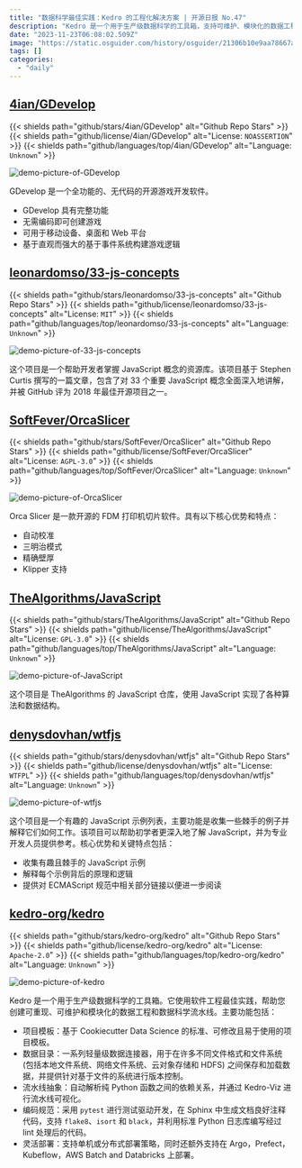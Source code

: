 ```yaml
---
title: "数据科学最佳实践：Kedro 的工程化解决方案 | 开源日报 No.47"
description: "Kedro 是一个用于生产级数据科学的工具箱，支持可维护、模块化的数据工程和科学流水线。它提供项目模板、数据目录、流水线抽象、编码规范和灵活的部署选项，有助于数据科学家实现高效的工作流。"
date: "2023-11-23T06:08:02.509Z"
image: "https://static.osguider.com/history/osguider/21306b10e9aa78667a6cfe74901cdcb3.png"
tags: []
categories:
  - "daily"
---
```


## [4ian/GDevelop](https://github.com/4ian/GDevelop)

{{< shields path="github/stars/4ian/GDevelop" alt="Github Repo Stars" >}} {{< shields path="github/license/4ian/GDevelop" alt="License: `NOASSERTION`" >}} {{< shields path="github/languages/top/4ian/GDevelop" alt="Language: `Unknown`" >}}

![demo-picture-of-GDevelop](https://static.osguider.com/history/2023/5c1d6adb7b594193974f07d3ae1f9762.png)

GDevelop 是一个全功能的、无代码的开源游戏开发软件。

- GDevelop 具有完整功能
- 无需编码即可创建游戏
- 可用于移动设备、桌面和 Web 平台
- 基于直观而强大的基于事件系统构建游戏逻辑

## [leonardomso/33-js-concepts](https://github.com/leonardomso/33-js-concepts)

{{< shields path="github/stars/leonardomso/33-js-concepts" alt="Github Repo Stars" >}} {{< shields path="github/license/leonardomso/33-js-concepts" alt="License: `MIT`" >}} {{< shields path="github/languages/top/leonardomso/33-js-concepts" alt="Language: `Unknown`" >}}

![demo-picture-of-33-js-concepts](https://static.osguider.com/history/2023/565b8e690e593741f22cda8d6423efbb.png)

这个项目是一个帮助开发者掌握 JavaScript 概念的资源库。该项目基于 Stephen Curtis 撰写的一篇文章，包含了对 33 个重要 JavaScript 概念全面深入地讲解，并被 GitHub 评为 2018 年最佳开源项目之一。

## [SoftFever/OrcaSlicer](https://github.com/SoftFever/OrcaSlicer)

{{< shields path="github/stars/SoftFever/OrcaSlicer" alt="Github Repo Stars" >}} {{< shields path="github/license/SoftFever/OrcaSlicer" alt="License: `AGPL-3.0`" >}} {{< shields path="github/languages/top/SoftFever/OrcaSlicer" alt="Language: `Unknown`" >}}

![demo-picture-of-OrcaSlicer](https://static.osguider.com/history/osguider/d55deb25a3664104209ff3acd3ac917b.png)

Orca Slicer 是一款开源的 FDM 打印机切片软件。具有以下核心优势和特点：

- 自动校准
- 三明治模式
- 精确壁厚
- Klipper 支持

## [TheAlgorithms/JavaScript](https://github.com/TheAlgorithms/JavaScript)

{{< shields path="github/stars/TheAlgorithms/JavaScript" alt="Github Repo Stars" >}} {{< shields path="github/license/TheAlgorithms/JavaScript" alt="License: `GPL-3.0`" >}} {{< shields path="github/languages/top/TheAlgorithms/JavaScript" alt="Language: `Unknown`" >}}

![demo-picture-of-JavaScript](https://static.osguider.com/history/2023/b3fc3f9f5ffe1ba6451e525ba476d641.png)

这个项目是 TheAlgorithms 的 JavaScript 仓库，使用 JavaScript 实现了各种算法和数据结构。

## [denysdovhan/wtfjs](https://github.com/denysdovhan/wtfjs)

{{< shields path="github/stars/denysdovhan/wtfjs" alt="Github Repo Stars" >}} {{< shields path="github/license/denysdovhan/wtfjs" alt="License: `WTFPL`" >}} {{< shields path="github/languages/top/denysdovhan/wtfjs" alt="Language: `Unknown`" >}}

![demo-picture-of-wtfjs](https://static.osguider.com/history/osguider/df44720281200465edf73c0e6ce99725.jpeg)

这个项目是一个有趣的 JavaScript 示例列表，主要功能是收集一些棘手的例子并解释它们如何工作。该项目可以帮助初学者更深入地了解 JavaScript，并为专业开发人员提供参考。核心优势和关键特点包括：

- 收集有趣且棘手的 JavaScript 示例
- 解释每个示例背后的原理和逻辑
- 提供对 ECMAScript 规范中相关部分链接以便进一步阅读

## [kedro-org/kedro](https://github.com/kedro-org/kedro)

{{< shields path="github/stars/kedro-org/kedro" alt="Github Repo Stars" >}} {{< shields path="github/license/kedro-org/kedro" alt="License: `Apache-2.0`" >}} {{< shields path="github/languages/top/kedro-org/kedro" alt="Language: `Unknown`" >}}

![demo-picture-of-kedro](https://static.osguider.com/history/2023/13fdee93a54a42cc6925ba0f7d9c82fe.png)

Kedro 是一个用于生产级数据科学的工具箱。它使用软件工程最佳实践，帮助您创建可重现、可维护和模块化的数据工程和数据科学流水线。主要功能包括：

- 项目模板：基于 Cookiecutter Data Science 的标准、可修改且易于使用的项目模板。
- 数据目录：一系列轻量级数据连接器，用于在许多不同文件格式和文件系统 (包括本地文件系统、网络文件系统、云对象存储和 HDFS) 之间保存和加载数据，并提供针对基于文件的系统进行版本控制。
- 流水线抽象：自动解析纯 Python 函数之间的依赖关系，并通过 Kedro-Viz 进行流水线可视化。
- 编码规范：采用 `pytest` 进行测试驱动开发，在 Sphinx 中生成文档良好注释代码，支持 `flake8`、`isort` 和 `black`，并利用标准 Python 日志库编写经过 lint 处理后的代码。
- 灵活部署：支持单机或分布式部署策略，同时还额外支持在 Argo，Prefect，Kubeflow，AWS Batch and Databricks 上部署。
